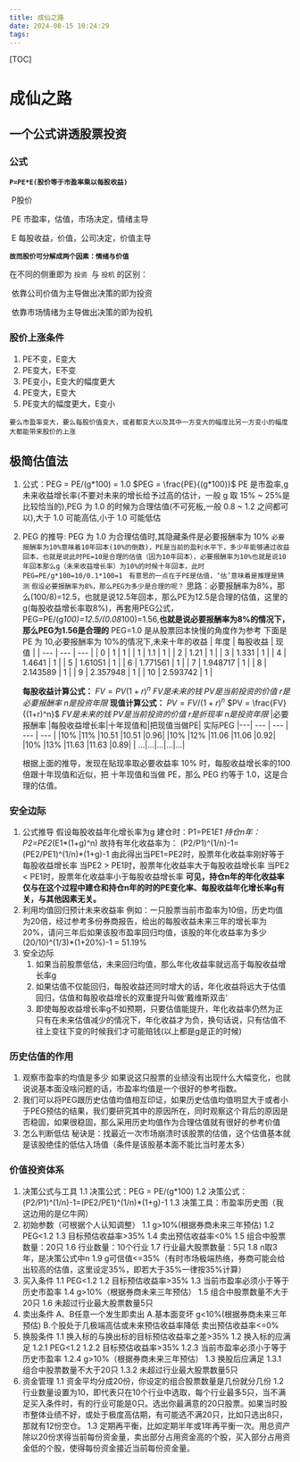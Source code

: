 ```yaml
---
title: 成仙之路
date: 2024-08-15 10:24:29
tags:
---
```

[TOC]
# 成仙之路
## 一个公式讲透股票投资

### 公式

**`P=PE*E(股价等于市盈率乘以每股收益)`**

​	P股价

​	PE 市盈率，估值，市场决定，情绪主导

​	E 每股收益，价值，公司决定，价值主导

**`故而股价可分解成两个因素：情绪与价值`**

在不同的侧重即为 `投资 `与 `投机` 的区别：

​	依靠公司价值为主导做出决策的即为投资

​	依靠市场情绪为主导做出决策的即为投机

### 股价上涨条件

1. PE不变，E变大
2. PE变大，E不变
3. PE变小，E变大的幅度更大
4. PE变大，E变大
5. PE变大的幅度更大，E变小

`要么市盈率变大，要么每股价值变大，或者都变大以及其中一方变大的幅度比另一方变小的幅度大都能带来股价的上涨`

## 极简估值法

1. 公式：PEG = PE/(g\*100) = 1.0
   $PEG = \frac{PE}{(g*100)}$
   PE 是市盈率,g 未来收益增长率(不要对未来的增长给予过高的估计，一般 g 取 15% ~ 25%是比较恰当的),PEG 为 1.0 的时候为合理估值(不可死板,一般 0.8 ~ 1.2 之间都可以),大于 1.0 可能高估,小于 1.0 可能低估
2. PEG 的推导:
   PEG 为 1.0 为合理估值时,其隐藏条件是必要报酬率为 10%
   `必要报酬率为10%意味着10年回本(10%的倒数)，PE是当前的盈利水平下，多少年能够通过收益回本，也就是说此时PE=10是合理的估值（因为10年回本），必要报酬率为10%也就是说10年回本那么g（未来收益增长率）为10%的时候十年回本，此时PEG=PE/g*100=10/0.1*100=1`
   ` 有意思的一点在于PE是估值，‘估’意味着是推理是猜测`
   `假设必要报酬率为8%，那么PEG为多少是合理的呢？`
   思路：必要报酬率为8%，那么(100/8)=12.5，也就是说12.5年回本，那么PE为12.5是合理的估值，这里的g(每股收益增长率取8%)，再套用PEG公式，PEG=PE/(g*100)=12.5/(0.08*100)=1.56,**也就是说必要报酬率为8%的情况下，那么PEG为1.56是合理的**
   PEG=1.0 是从股票回本快慢的角度作为参考
   下面是 PE 为 10,必要报酬率为 10%的情况下,未来十年的收益
   | 年度 | 每股收益 | 现值 |
   | --- | --- | --- |
   | 0 | 1 | 1 |
   | 1 | 1.1 | 1 |
   | 2 | 1.21 | 1 |
   | 3 | 1.331 | 1 |
   | 4 | 1.4641 | 1 |
   | 5 | 1.61051 | 1 |
   | 6 | 1.771561 | 1 |
   | 7 | 1.948717 | 1 |
   | 8 | 2.143589 | 1 |
   | 9 | 2.357948 | 1 |
   | 10 | 2.593742 | 1 |

   **每股收益计算公式：**
   $FV = PV(1+r)^n$
   $FV 是未来的钱$
   $PV 是当前投资的价值$
   $r 是必要报酬率$
   $n 是投资年限$
   **现值计算公式：**
   $PV = FV/(1+r)^n$
   $PV = \frac{FV}{(1+r)^n}$
   $FV 是未来的钱$
   $PV 是当前投资的价值$
   $r 是折现率$
   $n 是投资年限$
   |必要报酬率	|每股收益增长率|十年现值和|把现值当做PE|	实际PEG
   |---| --- | --- | --- | --- |
   |10%	|11%	|10.51	|10.51	|0.96|
   |10%	|12%	|11.06	|11.06	|0.92|
   |10%	|13%	|11.63	|11.63	|0.89|
   | ...|...|...|...|...|
   
   根据上面的推导，发现在贴现率取必要收益率 10% 时，每股收益增长率的100倍跟十年现值和近似，把 十年现值和当做 PE，那么 PEG 约等于 1.0，这是合理的估值。


### 安全边际
1. 公式推导
   假设每股收益年化增长率为g
   建仓时：P1=PE1*E1
   持仓n年：P2=PE2*(E1*(1+g)^n)
   故持有年化收益率为：
   (P2/P1)^(1/n)-1=(PE2/PE1)^(1/n)*(1+g)-1
   由此得出当PE1=PE2时，股票年化收益率刚好等于每股收益增长率
   当PE2 > PE1时，股票年化收益率大于每股收益增长率
   当PE2 < PE1时，股票年化收益率小于每股收益增长率
   **可见，持仓n年的年化收益率仅与在这个过程中建仓和持仓n年的时的PE变化率、每股收益年化增长率g有关，与其他因素无关。**
2. 利用均值回归预计未来收益率
   例如：一只股票当前市盈率为10倍，历史均值为20倍，经过参考多份券商报告，给出的每股收益未来三年的增长率为20%，请问三年后如果该股市盈率回归均值，该股的年化收益率为多少
   (20/10)^(1/3)*(1+20%)-1 = 51.19%
3. 安全边际
   1. 如果当前股票低估，未来回归均值，那么年化收益率就远高于每股收益增长率g
   2. 如果估值不仅能回归，每股收益还同时增大的话，年化收益将远大于估值回归，估值和每股收益增长的双重提升叫做‘戴维斯双击’
   3. 即使每股收益增长率g不如预期，只要估值能提升，年化收益率仍然为正
   只有在未来估值减少的情况下，年化收益才为负，换句话说，只有估值不往上变往下变的时候我们才可能赔钱(以上都是g是正的时候)
   

### 历史估值的作用
1. 观察市盈率的均值是多少
   如果说这只股票的业绩没有出现什么大幅变化，也就说说基本面没啥问题的话，市盈率均值是一个很好的参考指数。
2. 我们可以将PEG跟历史估值均值相互印证，如果历史估值均值明显大于或者小于PEG预估的结果，我们要研究其中的原因所在，同时观察这个背后的原因是否稳固，如果很稳固，那么采用历史均值作为合理估值就有很好的参考价值
3. 怎么判断低估
  秘诀是：找最近一次市场崩溃时该股票的估值，这个估值基本就是该股绝佳的低估入场值（条件是该股基本面不能比当时差太多）
  
### 价值投资体系
1. 决策公式与工具
   1.1 决策公式：PEG = PE/(g\*100)
   1.2 决策公式：(P2/P1)^(1/n)-1=(PE2/PE1)^(1/n)*(1+g)-1
   1.3 决策工具：市盈率历史图（我这边用的是亿牛网）
2. 初始参数（可根据个人认知调整）
   1.1 g>10%(根据券商未来三年预估)
   1.2 PEG<1.2
   1.3 目标预估收益率>35%
   1.4 卖出预估收益率<0%
   1.5 组合中股票数量：20只
   1.6 行业数量：10个行业
   1.7 行业最大股票数量：5只
   1.8 n取3年，是决策公式中n
   1.9 g可信值<=35%（有时市场极端热络，券商可能会给出较高的估值，这里设定35%，即若大于35%一律按35%计算）
3. 买入条件
   1.1 PEG<1.2
   1.2 目标预估收益率>35%
   1.3 当前市盈率必须小于等于历史市盈率
   1.4 g>10%（根据券商未来三年预估）
   1.5 组合中股票数量不大于20只
   1.6 未超过行业最大股票数量5只
4. 卖出条件
   A、B任意一个发生即卖出
   A.基本面变坏
   g<10%(根据券商未来三年预估)
   B.个股处于几极端高估或未来预估收益率降低
   卖出预估收益率<=0%
5. 换股条件
   1.1 换入标的与换出标的目标预估收益率之差>35%
   1.2 换入标的应满足
      1.2.1 PEG<1.2
      1.2.2 目标预估收益率>35%
      1.2.3 当前市盈率必须小于等于历史市盈率
      1.2.4 g>10%（根据券商未来三年预估）
   1.3 换股后应满足
      1.3.1 组合中股票数量不大于20只
      1.3.2 未超过行业最大股票数量5只
6. 资金管理
   1.1 资金平均分成20份，你设定的组合股票数量是几份就分几份
   1.2 行业数量设置为10，即代表只在10个行业中选取，每个行业最多5只，当不满足买入条件时，有的行业可能是0只。选出你最满意的20只股票。如果当时股市整体业绩不好，或处于极度高估期，有可能选不满20只，比如只选出8只，那就有12份空仓。
   1.3 定期再平衡，比如定期半年或1年再平衡一次。用总资产除以20份求得当前每份资金量，卖出部分占用资金高的个股，买入部分占用资金低的个股，使得每份资金接近当前每份资金量。
